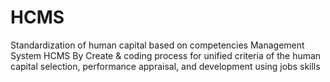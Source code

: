 # HCMS
Standardization of human capital based on competencies Management System HCMS
By Create & coding process for unified criteria of the human capital selection, performance appraisal, and development using  jobs skills
